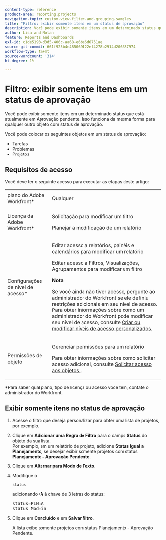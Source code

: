 ```yaml
---
content-type: reference
product-area: reporting;projects
navigation-topic: custom-view-filter-and-grouping-samples
title: "Filtro: exibir somente itens em um status de aprovação"
description: Você pode exibir somente itens em um determinado status que está atualmente em Aprovação pendente. Isso funciona da mesma forma para qualquer outro objeto com status de aprovação.
author: Lisa and Nolan
feature: Reports and Dashboards
exl-id: c1de5193-d3d5-406c-aa68-e6ba6d6751ae
source-git-commit: 661f925b4e485069122ef4278b2914d206387974
workflow-type: tm+mt
source-wordcount: '314'
ht-degree: 1%

---
```


# Filtro: exibir somente itens em um status de aprovação

Você pode exibir somente itens em um determinado status que está atualmente em Aprovação pendente. Isso funciona da mesma forma para qualquer outro objeto com status de aprovação.

Você pode colocar os seguintes objetos em um status de aprovação:

* Tarefas
* Problemas
* Projetos

## Requisitos de acesso

Você deve ter o seguinte acesso para executar as etapas deste artigo:

<table style="table-layout:auto"> 
 <col> 
 <col> 
 <tbody> 
  <tr> 
   <td role="rowheader">plano do Adobe Workfront*</td> 
   <td> <p>Qualquer</p> </td> 
  </tr> 
  <tr> 
   <td role="rowheader">Licença da Adobe Workfront*</td> 
   <td> <p>Solicitação para modificar um filtro </p>
   <p>Planejar a modificação de um relatório</p> </td> 
  </tr> 
  <tr> 
   <td role="rowheader">Configurações de nível de acesso*</td> 
   <td> <p>Editar acesso a relatórios, painéis e calendários para modificar um relatório</p> <p>Editar acesso a Filtros, Visualizações, Agrupamentos para modificar um filtro</p> <p><b>Nota</b>

Se você ainda não tiver acesso, pergunte ao administrador do Workfront se ele definiu restrições adicionais em seu nível de acesso. Para obter informações sobre como um administrador do Workfront pode modificar seu nível de acesso, consulte <a href="../../../administration-and-setup/add-users/configure-and-grant-access/create-modify-access-levels.md" class="MCXref xref">Criar ou modificar níveis de acesso personalizados</a>.</p> </td>
</tr>
  <tr> 
   <td role="rowheader">Permissões de objeto</td> 
   <td> <p>Gerenciar permissões para um relatório</p> <p>Para obter informações sobre como solicitar acesso adicional, consulte <a href="../../../workfront-basics/grant-and-request-access-to-objects/request-access.md" class="MCXref xref">Solicitar acesso aos objetos </a>.</p> </td> 
  </tr> 
 </tbody> 
</table>

&#42;Para saber qual plano, tipo de licença ou acesso você tem, contate o administrador do Workfront.

## Exibir somente itens no status de aprovação

1. Acesse o filtro que deseja personalizar para obter uma lista de projetos, por exemplo.
1. Clique em **Adicionar uma Regra de Filtro** para o campo **Status** do objeto da sua lista.\
   Por exemplo, em um relatório de projeto, adicione **Status Igual a Planejamento**, se desejar exibir somente projetos com status **Planejamento - Aprovação Pendente**.

1. Clique em **Alternar para Modo de Texto**.
1. Modifique o

   ```
   status
   ```

   adicionando **:A** à chave de 3 letras do status:
   <pre>status=PLN:A<br>status_Mod=in</pre>

1. Clique em **Concluído** e em **Salvar filtro**.

   A lista exibe somente projetos com status Planejamento - Aprovação Pendente.

